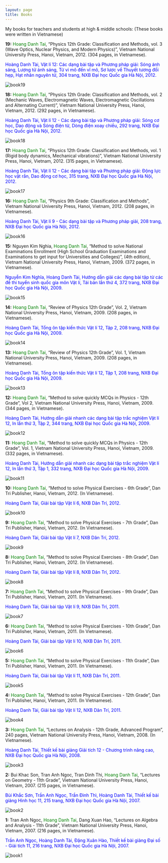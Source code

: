 ```yaml
---
layout: page
title: Books
---
```


My books for teachers and students at high & middle schools:
(These books were written in Vietnamese)

**19:** <span style="color:green">Hoang Danh Tai</span>, 
“Physics 12th Grade: Classification and Methods, vol. 3 (Wave Optics, Nuclear Physics, and Modern Physics)”, 
Vietnam National University Press, Hanoi, Vietnam, 2012. (304 pages, in Vietnamese).

<span style="color:blue">Hoàng Danh Tài, Vật lí 12: Các dạng bài tập và Phương pháp giải: Sóng ánh sáng, Lượng tử ánh sáng, Từ vi mô đến vĩ mô, Sơ lược về Thuyết tương đối hẹp, Hạt nhân nguyên tử, 304 trang, NXB Đại học Quốc gia Hà Nội, 2012.</span>

![book19](/book_images/19.jpg "Vat li 12: Cac dang bai tap va PP giai, tap 3")


**18:** <span style="color:green">Hoang Danh Tai</span>,
“Physics 12th Grade: Classification and Methods, vol. 2 (Mechanic Waves, Electromagnetic Waves, Electromagnetic Oscillations and Alternating Current)”,
Vietnam National University Press, Hanoi, Vietnam, 2012. (292 pages, in Vietnamese).

<span style="color:blue">Hoàng Danh Tài, Vật lí 12 - Các dạng bài tập và Phương pháp giải: Sóng cơ học, Dao động và Sóng điện từ, Dòng điện xoay chiều, 292 trang, NXB Đại học Quốc gia Hà Nội, 2012.</span>

![book18](/book_images/18.jpg "Vat li 12: Cac dang bai tap va PP giai, tap 2")


**17:** <span style="color:green">Hoang Danh Tai</span>,
“Physics 12th Grade: Classification and Methods, vol. 1 (Rigid body dynamics, Mechanical vibrations)”,
Vietnam National University Press, Hanoi, Vietnam, 2012. (315 pages, in Vietnamese).

<span style="color:blue">Hoàng Danh Tài, Vật lí 12 - Các dạng bài tập và Phương pháp giải: Động lực học vật rắn, Dao động cơ học, 315 trang, NXB Đại học Quốc gia Hà Nội, 2012.</span>

![book17](/book_images/17.jpg "Vat li 12: Cac dang bai tap va PP giai, tap 1")


**16:** <span style="color:green">Hoang Danh Tai</span>,
“Physics 9th Grade: Classification and Methods”,
Vietnam National University Press, Hanoi, Vietnam, 2012. (208 pages, in Vietnamese).

<span style="color:blue">Hoàng Danh Tài, Vật lí 9 - Các dạng bài tập và Phương pháp giải, 208 trang, NXB Đại học Quốc gia Hà Nội, 2012.</span>

![book16](/book_images/16.jpg "Vat li 9: Cac dang bai tap va PP giai")


**15:** Nguyen Kim Nghia, <span style="color:green">Hoang Danh Tai</span>,
“Method to solve National Examinations Enrollment (High School Graduation Examinations and Examinations to get input for Universities and Colleges)”, (4th edition),
Vietnam National University Press, Hanoi, Vietnam, 2009. (372 pages, in Vietnamese).

<span style="color:blue">Nguyễn Kim Nghĩa, Hoàng Danh Tài, Hướng dẫn giải các dạng bài tập từ các đề thi tuyển sinh quốc gia môn Vật lí, Tái bản lần thứ 4, 372 trang, NXB Đại học Quốc gia Hà Nội, 2009.</span>

![book15](/book_images/15.jpg "Huong dan giai de thi tuyen sinh")


**14:** <span style="color:green">Hoang Danh Tai</span>,
“Review of Physics 12th Grade”, Vol. 2,
Vietnam National University Press, Hanoi, Vietnam, 2009. (208 pages, in Vietnamese).

<span style="color:blue">Hoàng Danh Tài, Tổng ôn tập kiến thức Vật lí 12, Tập 2, 208 trang, NXB Đại học Quốc gia Hà Nội, 2009.</span>

![book14](/book_images/14.jpg "Tong on tap - tap 2")


**13:** <span style="color:green">Hoang Danh Tai</span>,
“Review of Physics 12th Grade”, Vol. 1,
Vietnam National University Press, Hanoi, Vietnam, 2009. (208 pages, in Vietnamese).

<span style="color:blue">Hoàng Danh Tài, Tổng ôn tập kiến thức Vật lí 12, Tập 1, 208 trang, NXB Đại học Quốc gia Hà Nội, 2009.</span>

![book13](/book_images/13.jpg "Tong on tap - tap 1")


**12:** <span style="color:green">Hoang Danh Tai</span>,
“Method to solve quickly MCQs in Physics - 12th Grade”, Vol 2,
Vietnam National University Press, Hanoi, Vietnam, 2009. (344 pages, in Vietnamese).

<span style="color:blue">Hoàng Danh Tài, Hướng dẫn giải nhanh các dạng bài tập trắc nghiệm Vật lí 12, In lần thứ 3, Tập 2, 344 trang, NXB Đại học Quốc gia Hà Nội, 2009.</span>

![book12](/book_images/12.jpg)


**11:** <span style="color:green">Hoang Danh Tai</span>,
“Method to solve quickly MCQs in Physics - 12th Grade”, Vol. 1,
Vietnam National University Press, Hanoi, Vietnam, 2009. (332 pages, in Vietnamese).

<span style="color:blue">Hoàng Danh Tài, Hướng dẫn giải nhanh các dạng bài tập trắc nghiệm Vật lí 12, In lần thứ 3, Tập 1, 332 trang, NXB Đại học Quốc gia Hà Nội, 2009.</span>

![book11](/book_images/11.jpg)


**10:** <span style="color:green">Hoang Danh Tai</span>,
“Method to solve Physical Exercises - 6th Grade”,
Dan Tri Publisher, Hanoi, Vietnam, 2012. (In Vietnamese).

<span style="color:blue">Hoàng Danh Tài, Giải bài tập Vật lí 6, NXB Dân Trí, 2012.</span>

![book10](/book_images/10.jpg)


**9:** <span style="color:green">Hoang Danh Tai</span>,
“Method to solve Physical Exercises - 7th Grade”,
Dan Tri Publisher, Hanoi, Vietnam, 2012. (In Vietnamese).

<span style="color:blue">Hoàng Danh Tài, Giải bài tập Vật lí 7, NXB Dân Trí, 2012.</span>

![book9](/book_images/9.jpg)


**8:** <span style="color:green">Hoang Danh Tai</span>,
“Method to solve Physical Exercises - 8th Grade”,
Dan Tri Publisher, Hanoi, Vietnam, 2012. (In Vietnamese).

<span style="color:blue">Hoàng Danh Tài, Giải bài tập Vật lí 8, NXB Dân Trí, 2012.</span>

![book8](/book_images/8.jpg)


**7:** <span style="color:green">Hoang Danh Tai</span>,
“Method to solve Physical Exercises - 9th Grade”,
Dan Tri Publisher, Hanoi, Vietnam, 2011. (In Vietnamese).

<span style="color:blue">Hoàng Danh Tài, Giải bài tập Vật lí 9, NXB Dân Trí, 2011.</span>

![book7](/book_images/7.jpg)


**6:** <span style="color:green">Hoang Danh Tai</span>,
“Method to solve Physical Exercises - 10th Grade”,
Dan Tri Publisher, Hanoi, Vietnam, 2011. (In Vietnamese).

<span style="color:blue">Hoàng Danh Tài, Giải bài tập Vật lí 10, NXB Dân Trí, 2011.</span>

![book6](/book_images/6.jpg)


**5:** <span style="color:green">Hoang Danh Tai</span>,
“Method to solve Physical Exercises - 11th Grade”,
Dan Tri Publisher, Hanoi, Vietnam, 2011. (In Vietnamese).

<span style="color:blue">Hoàng Danh Tài, Giải bài tập Vật lí 11, NXB Dân Trí, 2011.</span>

![book5](/book_images/5.jpg)


**4:** <span style="color:green">Hoang Danh Tai</span>,
“Method to solve Physical Exercises - 12th Grade”,
Dan Tri Publisher, Hanoi, Vietnam, 2011. (In Vietnamese).

<span style="color:blue">Hoàng Danh Tài, Giải bài tập Vật lí 12, NXB Dân Trí, 2011.</span>

![book4](/book_images/4.jpg)


**3:** <span style="color:green">Hoang Danh Tai</span>,
“Lectures on Analysis - 12th Grade, Advanced Program”,
240 pages, Vietnam National University Press, Hanoi, Vietnam, 2008. (In Vietnamese).

<span style="color:blue">Hoàng Danh Tài, Thiết kế bài giảng Giải tích 12 - Chương trình nâng cao, NXB Đại học Quốc gia Hà Nội, 2008.</span>

![book3](/book_images/3.jpg)


**2:** Bui Khac Son, Tran Anh Ngoc, Tran Dinh Thi, <span style="color:green">Hoang Danh Tai</span>,
“Lectures on Geometry - 11th Grade”,
Vietnam National University Press, Hanoi, Vietnam, 2007. (215 pages, in Vietnamese).

<span style="color:blue">Bùi Khắc Sơn, Trần Anh Ngọc, Trần Đình Thì, Hoàng Danh Tài, Thiết kế bài giảng Hình học 11, 215 trang, NXB Đại học Quốc gia Hà Nội, 2007.

![book2](/book_images/2.jpg)


**1:** Tran Anh Ngoc, <span style="color:green">Hoang Danh Tai</span>, Dang Xuan Hao,
“Lectures on Algebra and Analysis - 11th Grade”,
Vietnam National University Press, Hanoi, Vietnam, 2007. (216 pages, in Vietnamese).

<span style="color:blue">Trần Anh Ngọc, Hoàng Danh Tài, Đặng Xuân Hào, Thiết kế bài giảng Đại số - Giải tích 11, 216 trang, NXB Đại học Quốc gia Hà Nội, 2007.

![book1](/book_images/1.jpg)

